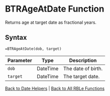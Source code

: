 # BTRAgeAtDate Function

Returns age at target date as fractional years.

## Syntax

```excel
=BTRAgeAtDate(dob, target)
```

Parameter | Type | Description
---|---|---
`dob` | DateTime | The date of birth.
`target` | DateTime | The target date.

[Back to Date Helpers](RBLeDateHelpers.md) | [Back to All RBLe Functions](RBLe.md#function-documentation)